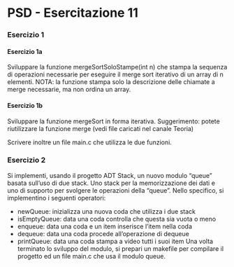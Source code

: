 # PSD - Esercitazione 11

### Esercizio 1

#### Esercizio 1a

Sviluppare la funzione mergeSortSoloStampe(int n) che stampa la sequenza di operazioni necessarie per eseguire il merge sort iterativo di un array di n elementi.
NOTA: la funzione stampa solo la descrizione delle chiamate a merge necessarie, ma non ordina un array.

#### Esercizio 1b

Sviluppare la funzione mergeSort in forma iterativa. Suggerimento: potete riutilizzare la funzione merge (vedi file caricati nel canale Teoria)

Scrivere inoltre un file main.c che utilizza le due funzioni.

### Esercizio 2

Si implementi, usando il progetto ADT Stack, un nuovo modulo “queue” basata sull’uso di due stack. Uno stack per la memorizzazione dei dati e uno di supporto per svolgere le operazioni della “queue”. Nello specifico, si implementino i seguenti operatori:
- newQueue: inizializza una nuova coda che utilizza i due stack
- isEmptyQueue: data una coda controlla che questa sia vuota o meno
- enqueue: data una coda e un item inserisce l’item nella coda
- dequeue: data una coda procede all’operazione di dequeue
- printQueue: data una coda stampa a video tutti i suoi item
Una volta terminato lo sviluppo del modulo, si prepari un makefile per compilare il progetto ed un file main.c che usa il modulo queue.

